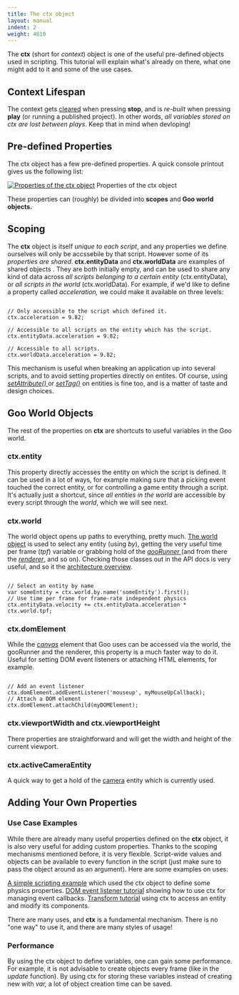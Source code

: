 ```yaml
---
title: The ctx object
layout: manual
indent: 2
weight: 4010
---
```

The <strong>ctx</strong> (short for <em>context</em>) object is one of the useful pre-defined objects used in scripting. This tutorial will explain what's already on there, what one might add to it and some of the use cases.
<h2>Context Lifespan</h2>
The context gets <span style="text-decoration: underline;">cleared</span> when pressing <strong>stop</strong>, and is <em>re-built</em> when pressing <strong>play</strong> (or running a published project). In other words, <em>all variables stored on ctx are lost between plays</em>. Keep that in mind when devloping!
<h2>Pre-defined Properties</h2>
The ctx object has a few pre-defined properties. A quick console printout gives us the following list:
<div class="console-message-wrapper" style="color: #222222;">
<div class="console-message console-log-level">

<a href="http://goocreate.com/wp-content/uploads/sites/3/2014/07/props.jpg"><img class="size-full wp-image-773" src="http://goocreate.com/wp-content/uploads/sites/3/2014/07/props.jpg" alt="Properties of the ctx object" /></a> Properties of the ctx object

</div>
</div>
<div class="console-message-wrapper">
<div class="console-message console-log-level">These properties can (roughly) be divided into <strong>scopes</strong> and<strong> Goo world objects.</strong></div>
<h2 class="console-message console-log-level">Scoping</h2>
<p class="console-message console-log-level">The <strong>ctx</strong> object is itself <em>unique to each script</em>, and any properties we define ourselves will only be accssebile by that script. However some of its <em>properties are shared</em>.<strong> ctx.entityData</strong> and <strong>ctx.worldData</strong><em> </em>are examples of shared objects . They are both initially empty, and can be used to share any kind of data across<em> all scripts belonging to a certain entity </em>(ctx.entityData)<i>, </i>or<i> all scripts in the world </i>(ctx.worldData). For example, if we'd like to define a property called <em>acceleration, </em>we could make it available on three levels:</p>


<pre><code>
// Only accessible to the script which defined it.
ctx.acceleration = 9.82; 

// Accessible to all scripts on the entity which has the script.
ctx.entityData.acceleration = 9.82;

// Accessible to all scripts.
ctx.worldData.acceleration = 9.82;
</code></pre>

This mechanism is useful when breaking an application up into several scripts, and to avoid setting properties directly on entites. Of course, using <a href="http://code.gooengine.com/latest/docs/everything.html#setAttribute" target="_blank"><em>setAttribute()</em> </a>or <a href="http://code.gooengine.com/latest/docs/everything.html#setTag" target="_blank"><em>setTag()</em></a> on entities is fine too, and is a matter of taste and design choices.
<h2>Goo World Objects</h2>
The rest of the properties on <strong>ctx</strong> are shortcuts to useful variables in the Goo world.
<h3>ctx.entity</h3>
This property directly accesses the entity on which the script is defined. It can be used in a lot of ways, for example making sure that a picking event touched the correct entity, or for controlling a game entity through a script. It's actually just a shortcut, since <em>all entities in the world</em> are accessible by every script through the <em>world</em>, which we will see next.
<h3>ctx.world</h3>
The world object opens up paths to everything, pretty much. <a href="http://code.gooengine.com/latest/docs/index.html?c=World" target="_blank">The world object</a> is used to select any entity (using <em>by</em>), getting the very useful time per frame (<em>tpf</em>) variable or grabbing hold of the <a href="http://code.gooengine.com/latest/docs/index.html?c=GooRunner" target="_blank"><em>gooRunner </em></a>(and from there the <a href="http://code.gooengine.com/latest/docs/index.html?c=Renderer" target="_blank"><em>renderer</em></a>, and so on). Checking those classes out in the API docs is very useful, and so it the <a title="Goo Engine Architecture Overview" href="/learn/goo-engine-architecture-overview/" target="_blank">architecture overview</a>.

<pre><code>
// Select an entity by name
var someEntity = ctx.world.by.name('someEntity').first();
// Use time per frame for frame-rate independent physics
ctx.entityData.velocity += ctx.entityData.acceleration * ctx.world.tpf;
</code></pre>

<h3>ctx.domElement</h3>
While the <a href="http://www.w3schools.com/html/html5_canvas.asp" target="_blank"><em>canvas</em></a> element that Goo uses can be accessed via the world, the gooRunner and the renderer, this property is a much faster way to do it. Useful for setting DOM event listeners or attaching HTML elements, for example.

<pre><code>
// Add an event listener
ctx.domElement.addEventListener('mouseup', myMouseUpCallback);
// Attach a DOM element
ctx.domElement.attachChild(myDOMElement);
</code></pre>

<h3>ctx.viewportWidth and ctx.viewportHeight</h3>
There properties are straightforward and will get the width and height of the current viewport.
<h3>ctx.activeCameraEntity</h3>
A quick way to get a hold of the <a href="http://code.gooengine.com/latest/docs/index.html?c=Camera">camera</a> entity which is currently used.
<h2>Adding Your Own Properties</h2>
<h3>Use Case Examples</h3>
While there are already many useful properties defined on the <strong>ctx </strong>object, it is also very useful for adding custom properties. Thanks to the scoping mechanisms mentioned before, it is very flexible. Script-wide values and objects can be available to every function in the script (just make sure to pass the object around as an argument). Here are some examples on uses:

<a title="Scripting in Create – The Basics" href="/learn/scripting-basics-bouncing-ball/">A simple scripting example</a> which used the ctx object to define some physics properties.
<a title="DOM Event Listeners (Mouse, Keyboard and Touch Input)" href="/learn/dom-event-listeners/" target="_blank">DOM event listener tutorial</a> showing how to use ctx for managing event callbacks.
<a title="Transforms and the Transform Component" href="/learn/transforms-and-the-transform-component/" target="_blank">Transform tutorial</a> using ctx to access an entity and modify its components.

There are many uses, and <strong>ctx</strong> is a fundamental mechanism. There is no "one way" to use it, and there are many styles of usage!
<h3>Performance</h3>
By using the ctx object to define variables, one can gain some performance. For example, it is not advisable to create objects every frame (like in the <em>update</em> function). By using ctx for storing these variables instead of creating new with <em>var, </em>a lot of object creation time can be saved.

</div>